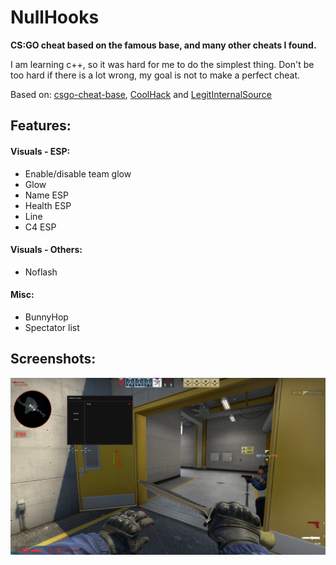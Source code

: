 # NullHooks
**CS:GO cheat based on the famous base, and many other cheats I found.**

I am learning c++, so it was hard for me to do the simplest thing. Don't be too hard if there is a lot wrong, my goal is not to make a perfect cheat.

Based on: [csgo-cheat-base](https://github.com/designer1337/csgo-cheat-base/), [CoolHack](https://github.com/StrafeTool/CoolHack) and [LegitInternalSource](https://github.com/clem45/LegitInternalSource)

## Features:
#### Visuals - ESP:
* Enable/disable team glow
* Glow
* Name ESP
* Health ESP
* Line
* C4 ESP
#### Visuals - Others:
* Noflash
#### Misc:
* BunnyHop
* Spectator list

## Screenshots:
![Screenshot 1](Screenshots/screenshot1.png)
